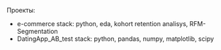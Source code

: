 Проекты: 
- e-commerce
	stack: python, eda, kohort retention analisys, RFM-Segmentation
- DatingApp_AB_test
	stack: python, pandas, numpy, matplotlib, scipy
